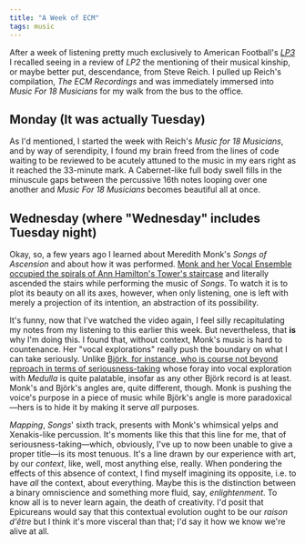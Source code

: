 ```yaml
---
title: "A Week of ECM"
tags: music
---
```


After a week of listening pretty much exclusively to American
Football's
[_LP3_](https://open.spotify.com/album/7ki5b310cwDVVJBevBLwdw?si%253DjatKDZjtQgaT45nkJGHNHw)
I recalled seeing in a review of _LP2_ the mentioning of their musical
kinship, or maybe better put, descendance, from Steve Reich. I pulled
up Reich's compilation, _The ECM Recordings_ and was immediately
immersed into _Music For 18 Musicians_ for my walk from the bus to the
office.

## Monday (It was actually Tuesday)

As I'd mentioned, I started the week with Reich's _Music for 18
Musicians_, and by way of serendipity, I found my brain freed from the
lines of code waiting to be reviewed to be acutely attuned to the
music in my ears right as it reached the 33-minute mark. A
Cabernet-like full body swell fills in the minuscule gaps between the
percussive 16th notes looping over one another and _Music For 18
Musicians_ becomes beautiful all at once.

## Wednesday (where "Wednesday" includes Tuesday night)

Okay, so, a few years ago I learned about Meredith Monk's _Songs of
Ascension_ and about how it was performed. [Monk and her Vocal
Ensemble occupied the spirals of Ann Hamilton's Tower's
staircase](https://www.youtube.com/watch?v%3Dc3mSVR3xtfU) and
literally ascended the stairs while performing the music of
_Songs_. To watch it is to plot its beauty on all its axes, however,
when only listening, one is left with merely a projection of its
intention, an abstraction of its possibility.

It's funny, now that I've watched the video again, I feel silly
recapitulating my notes from my listening to this earlier this
week. But nevertheless, that **is** why I'm doing this. I found that,
without context, Monk's music is hard to countenance. Her "vocal
explorations" really push the boundary on what I can take
seriously. Unlike [Björk, for instance, who is course not beyond
reproach in terms of
seriousness-taking](https://www.youtube.com/watch?v%3D75WFTHpOw8Y)
whose foray into vocal exploration with _Medulla_ is quite palatable,
insofar as any other Björk record is at least. Monk's and Björk's
angles are, quite different, though. Monk is pushing the voice's
purpose in a piece of music while Björk's angle is more
paradoxical—hers is to hide it by making it serve _all_ purposes.

_Mapping_, _Songs_' sixth track, presents with
Monk's whimsical yelps and Xenakis-like percussion. It's moments like
this that this line for me, that of seriousness-taking—which,
obviously, I've up to now been unable to give a proper title—is its
most tenuous. It's a line drawn by our experience with art, by our
_context_, like, well, most anything else, really. When pondering the
effects of this absence of context, I find myself imagining its
opposite, i.e. to have _all_ the context, about everything. Maybe this
is the distinction between a binary omniscience and something more
fluid, say, _enlightenment_. To know all is to never learn again,
the death of creativity. I'd posit that Epicureans would
say that this contextual evolution ought to be our _raison d'être_ but
I think it's more visceral than that; I'd say it how we know we're
alive at all.
